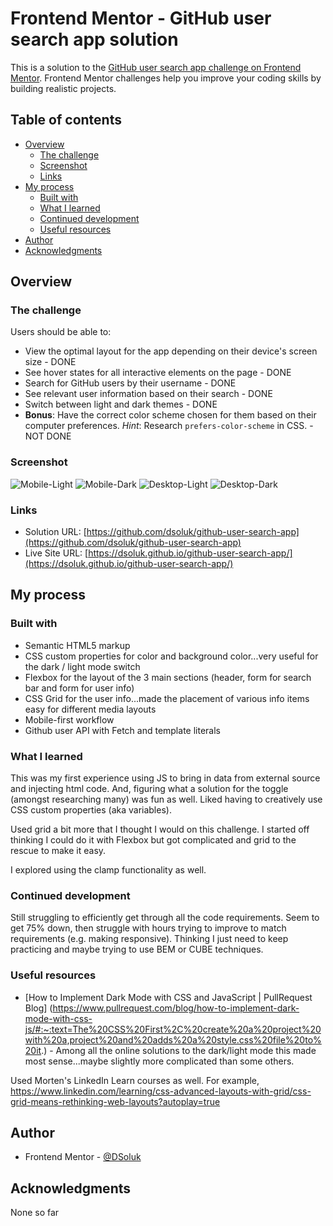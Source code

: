 # Frontend Mentor - GitHub user search app solution

This is a solution to the [GitHub user search app challenge on Frontend Mentor](https://www.frontendmentor.io/challenges/github-user-search-app-Q09YOgaH6). Frontend Mentor challenges help you improve your coding skills by building realistic projects.

## Table of contents

- [Overview](#overview)
  - [The challenge](#the-challenge)
  - [Screenshot](#screenshot)
  - [Links](#links)
- [My process](#my-process)
  - [Built with](#built-with)
  - [What I learned](#what-i-learned)
  - [Continued development](#continued-development)
  - [Useful resources](#useful-resources)
- [Author](#author)
- [Acknowledgments](#acknowledgments)

## Overview

### The challenge

Users should be able to:

- View the optimal layout for the app depending on their device's screen size - DONE
- See hover states for all interactive elements on the page - DONE
- Search for GitHub users by their username - DONE
- See relevant user information based on their search - DONE
- Switch between light and dark themes - DONE
- **Bonus**: Have the correct color scheme chosen for them based on their computer preferences. _Hint_: Research `prefers-color-scheme` in CSS. - NOT DONE

### Screenshot

![Mobile-Light](./screenshot-mobile-light.png)
![Mobile-Dark](./screenshot-mobile-dark.png)
![Desktop-Light](./screenshot-desktop-dark.png)
![Desktop-Dark](./screenshot-desktop-dark.png)

### Links

- Solution URL: [https://github.com/dsoluk/github-user-search-app](https://github.com/dsoluk/github-user-search-app)
- Live Site URL: [https://dsoluk.github.io/github-user-search-app/](https://dsoluk.github.io/github-user-search-app/)

## My process

### Built with

- Semantic HTML5 markup
- CSS custom properties for color and background color...very useful for the dark / light mode switch
- Flexbox for the layout of the 3 main sections (header, form for search bar and form for user info)
- CSS Grid for the user info...made the placement of various info items easy for different media layouts
- Mobile-first workflow
- Github user API with Fetch and template literals

### What I learned

This was my first experience using JS to bring in data from external source and injecting html code. And, figuring what a solution for the toggle (amongst researching many) was fun as well. Liked having to creatively use CSS custom properties (aka variables).

Used grid a bit more that I thought I would on this challenge. I started off thinking I could do it with Flexbox but got complicated and grid to the rescue to make it easy.

I explored using the clamp functionality as well.

### Continued development

Still struggling to efficiently get through all the code requirements. Seem to get 75% down, then struggle with hours trying to improve to match requirements (e.g. making responsive). Thinking I just need to keep practicing and maybe trying to use BEM or CUBE techniques.

### Useful resources

- [How to Implement Dark Mode with CSS and JavaScript | PullRequest Blog] (https://www.pullrequest.com/blog/how-to-implement-dark-mode-with-css-js/#:~:text=The%20CSS%20First%2C%20create%20a%20project%20with%20a,project%20and%20adds%20a%20style.css%20file%20to%20it.) - Among all the online solutions to the dark/light mode this made most sense...maybe slightly more complicated than some others.

Used Morten's LinkedIn Learn courses as well. For example, https://www.linkedin.com/learning/css-advanced-layouts-with-grid/css-grid-means-rethinking-web-layouts?autoplay=true

## Author

- Frontend Mentor - [@DSoluk](https://www.frontendmentor.io/profile/DSoluk)

## Acknowledgments

None so far
